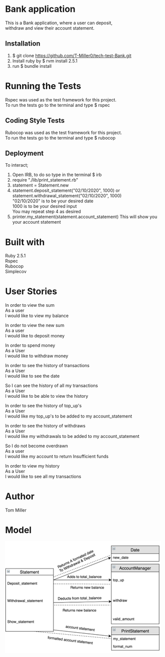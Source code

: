 # Bank application

This is a Bank application, where a user can deposit,  
withdraw and view their account statement.

## Installation
1. $ git clone https://github.com/T-Miller0/tech-test-Bank.git  
2. Install ruby by $ rvm install 2.5.1  
3. run $ bundle install

# Running the Tests
Rspec was used as the test framework for this project.  
To run the tests go to the terminal and type $ rspec  

## Coding Style Tests
Rubocop was used as the test framework for this project.  
To run the tests go to the terminal and type $ rubocop


## Deployment

To interact;

1. Open IRB, to do so type in the terminal $ irb
2. require "./lib/print_statement.rb"
3. statement = Statement.new
4. statement.deposit_statement("02/10/2020", 1000)
or statement.withdrawal_statement("02/10/2020", 1000)  
"02/10/2020" is to be your desired date  
1000 is to be your desired input  
You may repeat step 4 as desired  
5. printer.my_statement(statement.account_statement)
This will show you your account statement

# Built with
Ruby 2.5.1  
Rspec  
Rubocop  
Simplecov  

# User Stories

In order to view the sum   
As a user  
I would like to view my balance<br>

In order to view the new sum  
As a user  
I would like to deposit money  

In order to spend money  
As a User  
I would like to withdraw money

In order to see the history of transactions  
As a User  
I would like to see the date

So I can see the history of all my transactions  
As a User  
I would like to be able to view the history

In order to see the history of top_up's  
As a User  
I would like my top_up's to be added to my account_statement

In order to see the history of withdraws  
As a User  
I would like my withdrawals to be added to my account_statement

So I do not become overdrawn  
As a user  
I would like my account to return Insufficient funds

In order to view my history  
As a User  
I would like to see all my transactions

# Author
Tom Miller

# Model

 ![alt text](https://github.com/T-Miller0/models/blob/master/Bank_model.png)
